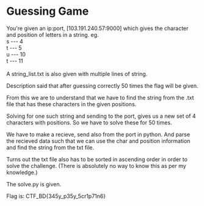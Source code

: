 
# Guessing Game

You're given an ip:port, [103.191.240.57:9000] which gives the character and position of letters in a string.
eg. <br>
s --- 4<br>
t --- 5<br>
u --- 10<br>
t --- 11<br>
<br>
A string_list.txt is also given with multiple lines of string.

Description said that after guessing correctly 50 times the flag will be given.

From this we are to understand that we have to find the string from the .txt file that has these characters in the given positions.

Solving for one such string and sending to the port, gives us a new set of 4 characters with positions. So we have to solve these for 50 times.

We have to make a recieve, send also from the port in python. And parse the recieved data such that we can use the char and position information and find the string from the txt file.

Turns out the txt file also has to be sorted in ascending order in order to solve the challenge. (There is absolutely no way to know this as per my knowledge.)

The solve.py is given.

Flag is: CTF_BD{345y_p35y_5cr1p71n6}
